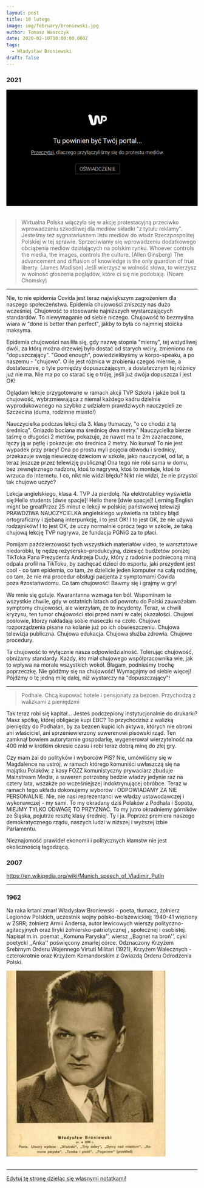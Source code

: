 ```yaml
---
layout: post
title: 10 lutego
image: img/february/broniewski.jpg
author: Tomasz Waszczyk
date: 2020-02-10T10:00:00.000Z
tags:
  - Władysław Broniewski
draft: false
---
```


### 2021

<img src="./img/february/media.png"><br><br>

> Wirtualna Polska włączyła się w akcję protestacyjną przeciwko wprowadzaniu szkodliwej dla mediów składki "z tytułu reklamy". Jesteśmy też sygnatariuszem listu mediów do władz Rzeczpospolitej Polskiej w tej sprawie. Sprzeciwiamy się wprowadzeniu dodatkowego obciążenia mediów działających na polskim rynku.
> Whoever controls the media, the images, controls the culture. (Allen Ginsberg)
> The advancement and diffusion of knowledge is the only guardian of true liberty. (James Madison)
> Jeśli wierzysz w wolność słowa, to wierzysz w wolność głoszenia poglądów, które ci się nie podobają. (Noam Chomsky)

---

Nie, to nie epidemia Covida jest teraz największym zagrożeniem dla naszego społeczeństwa. Epidemia chujowości zniszczy nas dużo wcześniej. Chujowość to stosowanie najniższych wystarczających standardów. To niewymaganie od siebie niczego. Chujowość to bezmyślna wiara w "done is better than perfect", jakby to była co najmniej stoicka maksyma.

Epidemia chujowości nasiliła się, gdy nazwę stopnia "mierny", tej wstydliwej dwói, za którą można drzewiej było dostać od starych wciry, zmieniono na "dopuszczający". "Good enough", powiedzielibyśmy w korpo-speaku, a po naszemu - "chujowo". O ile jest różnica w zrobieniu czegoś miernie, a dostatecznie, o tyle pomiędzy dopuszczającym, a dostatecznym tej różnicy już nie ma. Nie ma po co starać się o tróję, jeśli już dwója dopuszcza i jest OK!

Oglądam lekcje przygotowane w ramach akcji TVP Szkoła i jakże boli ta chujowość, wybrzmiewająca z niemal każdego kadru dzielnie wyprodukowanego na szybko z udziałem prawdziwych nauczycieli ze Szczecina (duma, rodzinne miasto!)

Nauczycielka podczas lekcji dla 3. klasy tłumaczy, "o co chodzi z tą średnicą". Gniazdo bociana ma średnicę dwa metry." Nauczycielka bierze taśmę o długości 2 metrów, pokazuje, że nawet ma te 2m zaznaczone, łączy ją w pętlę i pokazuje: oto średnica 2 metry. No kurwa! To nie jest wypadek przy pracy! Ona po prostu myli pojęcia obwodu i średnicy, przekazuje swoją niewiedzę dzieciom w szkole, jako nauczyciel, od lat, a teraz jeszcze przez telewizję publiczną! Ona tego nie robi sama w domu, bez zewnętrznego nadzoru, ktoś to nagrywa, ktoś to montuje, ktoś to wrzuca do internetu. I co, nikt nie widzi błędu? Nikt nie widzi, że nie przystoi tak chujowo uczyć?

Lekcja angielskiego, klasa 4. TVP Ja pierdolę. Na elektrotablicy wyświetla się:Hello students [dwie spacje]! Hello there [dwie spacje]! Lerning English might be greatPrzez 25 minut e-lekcji w polskiej państwowej telewizji PRAWDZIWA NAUCZYCIELKA angielskiego wyświetla na tablicy błąd ortograficzny i zjebaną interpunkcję, i to jest OK! I to jest OK, że nie używa rodzajników! I to jest OK, że uczy normalnie oprócz tego w szkole, że taką chujową lekcję TVP nagrywa, że fundacja PGNiG za to płaci.

Pomijam paździerzowość tych wszystkich materiałów video, te warsztatowe niedoróbki, tę nędzę reżysersko-produkcyjną, dziesięć budżetów poniżej TikToka Pana Prezydenta Andrzeja Dudy, który z radośnie podnieconą miną odpala profil na TikToku, by zachęcać dzieci do esportu, jaki prezydent jest cool - co tam epidemia, co tam, że dzielicie jeden komputer na całą rodzinę, co tam, że nie ma procedur obsługi pacjenta z symptomami Covida poza #zostańwdomu. Co tam chujowość! Bawmy się i grajmy w gry!

We mnie się gotuje. Kwarantanna wzmaga ten ból. Wspominam te wszystkie chwile, gdy w ostatnich latach od powrotu do Polski zauważałam symptomy chujowości, ale wierzyłam, że to incydenty. Teraz, w chwili kryzysu, ten tumor chujowości stoi przed nami w całej okazałości. Chujowi posłowie, którzy nakładają sobie maseczki na czoło. Chujowe rozporządzenia pisane na kolanie już po ich obwieszczeniu. Chujowa telewizja publiczna. Chujowa edukacja. Chujowa służba zdrowia. Chujowe procedury.

Ta chujowość to wyłącznie nasza odpowiedzialność. Tolerując chujowość, obniżamy standardy. Każdy, kto miał chujowego współpracownika wie, jak to wpływa na morale wszystkich wokół. Błagam, podnieśmy trochę poprzeczkę. Nie gódźmy się na chujowość! Wymagajmy od siebie więcej! Pójdźmy o tę jedną milę dalej, niż wystarczy na "dopuszczający"!

---

> Podhale. Chcą kupować hotele i pensjonaty za bezcen. Przychodzą z walizkami z pieniędzmi

Tak teraz robi się kapitał...
Jesteś podczepiony instytucjonalnie do drukarki? Masz spółkę, której obligacje kupi EBC? To przychodzisz z walizką pieniędzy do Podhalan, by za bezcen kupić ich aktywa, których nie obroni ani właściciel, ani sprzeniewierzony suwerenowi pisowski rząd. Ten zamknął bowiem autorytarnie gospodarkę, wygenerował wierzytelność na 400 mld w krótkim okresie czasu i robi teraz dobrą minę do złej gry.

Czy mam żal do polityków i wyborców PiS? Nie, umówiliśmy się w Magdalence na ustrój, w ramach którego komuniści uwłaszczą się na majątku Polaków, z kasy FOZZ komunistyczny prywaciarz zbuduje Mainstream Media, a suweren potrzebny bedzie władzy jedynie raz na cztery lata, wszakże po wcześniejszej indoktrynującej obróbce. Teraz w ramach tego układu dokonujemy wyborów i ODPOWIADAMY ZA NIE PERSONALNIE. Nie, nie nasi reprezentanci we władzy ustawodawczej i wykonawczej - my sami. To my okradany dziś Polaków z Podhala i Sopotu, MIEJMY TYLKO ODWAGĘ TO PRZYZNAĆ. To my jutro okradniemy górników ze Śląska, pojutrze resztę klasy średniej. Ty i ja. Poprzez premiera naszego demokratycznego rządu, naszych ludzi w niższej i wyższej izbie Parlamentu.

Nieznajomość prawideł ekonomii i politycznych kłamstw nie jest okolicznością łagodzącą.

### 2007

https://en.wikipedia.org/wiki/Munich_speech_of_Vladimir_Putin

---

### 1962

Na raka krtani zmarł Władysław Broniewski - poeta, tłumacz, żołnierz Legionów Polskich, uczestnik wojny polsko-bolszewickiej; 1940-41 więziony w ZSRR; żołnierz Armii Andersa, autor lewicowych wierszy polityczno-agitacyjnych oraz liryki żołniersko-patriotycznej , społecznej i osobistej. Napisał m.in. poemat ,,Komuna Paryska'', wiersz ,,Bagnet na broń'', cykl poetycki ,,Anka'' poświęcony zmarłej córce. Odznaczony Krzyżem Srebrnym Orderu Wojennego Virtuti Militari (1921), Krzyżem Walecznych - czterokrotnie oraz Krzyżem Komandorskim z Gwiazdą Orderu Odrodzenia Polski.

<img src="./img/february/broniewski.jpg"/><br><br>

---

<a href="https://github.com/TomaszWaszczyk/historia.waszczyk.com/edit/master/src/content/february-10.md" target="_blank">Edytuj tę stronę dzieląc się własnymi notatkami!</a>
